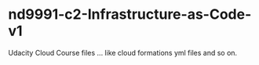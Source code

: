 # nd9991-c2-Infrastructure-as-Code-v1
Udacity Cloud Course files ... like cloud formations yml files and so on.
